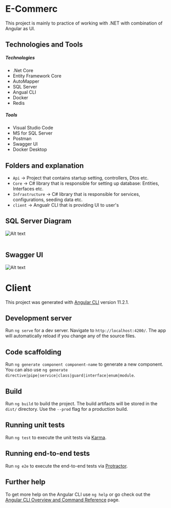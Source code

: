 # E-Commerc
This project is mainly to practice of working with .NET with combination of Angular as UI.


## Technologies and Tools

##### Technologies
* .Net Core
* Entity Framework Core
* AutoMapper
* SQL Server
* Angual CLI
* Docker
* Redis

##### Tools
* Visual Studio Code
* MS for SQL Server
* Postman
* Swagger UI
* Docker Desktop

## Folders and explanation

* `Api` -> Project that contains startup setting, controllers, Dtos etc.
* `Core` -> C# library that is responsible for setting up database: Entities, Interfaces etc.
* `Infrastructure` -> C# library that is responsible for services, configurations, seeding data etc.
* `client` -> Angualr CLI that is providing UI to user's

## SQL Server Diagram
![Alt text](/StaticFilesReadme/IdentityDB "sqlServer")
<br>
<br>
## Swagger UI
![Alt text](/StaticFilesReadme/StoreDB "sqlServer")


# Client

This project was generated with [Angular CLI](https://github.com/angular/angular-cli) version 11.2.1.

## Development server

Run `ng serve` for a dev server. Navigate to `http://localhost:4200/`. The app will automatically reload if you change any of the source files.

## Code scaffolding

Run `ng generate component component-name` to generate a new component. You can also use `ng generate directive|pipe|service|class|guard|interface|enum|module`.

## Build

Run `ng build` to build the project. The build artifacts will be stored in the `dist/` directory. Use the `--prod` flag for a production build.

## Running unit tests

Run `ng test` to execute the unit tests via [Karma](https://karma-runner.github.io).

## Running end-to-end tests

Run `ng e2e` to execute the end-to-end tests via [Protractor](http://www.protractortest.org/).

## Further help

To get more help on the Angular CLI use `ng help` or go check out the [Angular CLI Overview and Command Reference](https://angular.io/cli) page.
